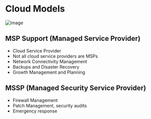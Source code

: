 
# Cloud Models
![image](https://user-images.githubusercontent.com/63236771/124344003-8761d580-dbed-11eb-9205-f0bb7c84c347.png)

## MSP Support (Managed Service Provider)
 - Cloud Service Provider
 - Not all cloud service providers are MSPs
 - Network Connectivity Management
 - Backups and Disaster Recovery
 - Growth Management and Planning

## MSSP (Managed Security Service Provider)
 - Firewall Management
 - Patch Management, security audits
 - Emergency response
